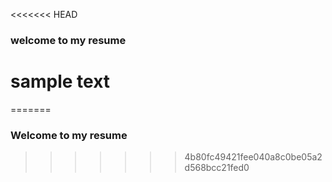 <<<<<<< HEAD
### welcome to my resume

# sample text
=======
### Welcome to my resume

>>>>>>> 4b80fc49421fee040a8c0be05a2d568bcc21fed0
